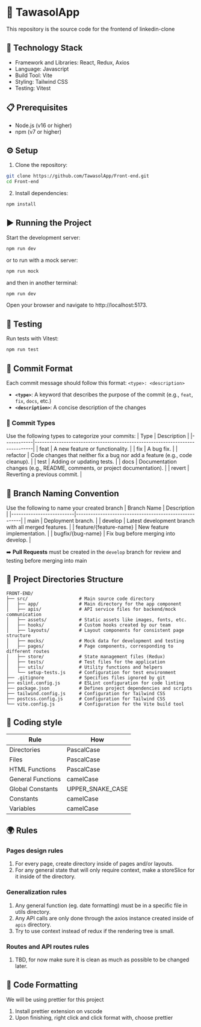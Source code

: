# 🚀 TawasolApp
This repository is the source code for the frontend of linkedin-clone

## 🧰 Technology Stack
- Framework and Libraries: React, Redux, Axios
- Language: Javascript
- Build Tool: Vite
- Styling: Tailwind CSS
- Testing: Vitest

## 📋 Prerequisites
- Node.js (v16 or higher)
- npm (v7 or higher)

## ⚙️ Setup
1. Clone the repository:
```bash
git clone https://github.com/TawasolApp/Front-end.git
cd Front-end
```
2. Install dependencies:
```bash
npm install
```

## ▶️ Running the Project
Start the development server:
```bash
npm run dev
```
or to run with a mock server:
```bash
npm run mock
```
and then in another terminal:
```bash
npm run dev
```
Open your browser and navigate to http://localhost:5173.

## 🧪 Testing
Run tests with Vitest:
```bash
npm run test
```

## 📝 Commit Format
Each commit message should follow this format:
`<type>: <description>`
- **`<type>`**: A keyword that describes the purpose of the commit (e.g., `feat`, `fix`, `docs`, etc.)
- **`<description>`**: A concise description of the changes

### 🔖 Commit Types
Use the following types to categorize your commits:
| Type       | Description                                                                 |
|------------|-----------------------------------------------------------------------------|
| feat       | A new feature or functionality.                                             |
| fix        | A bug fix.                                                                  |
| refactor   | Code changes that neither fix a bug nor add a feature (e.g., code cleanup). |
| test       | Adding or updating tests.                                                   |
| docs       | Documentation changes (e.g., README, comments, or project documentation).   |
| revert     | Reverting a previous commit.                                                |

## 🌳 Branch Naming Convention
Use the following to name your created branch
| Branch Name              | Description                                           |
|--------------------------|-------------------------------------------------------|
| main                     | Deployment branch.                                    |
| develop                  | Latest development branch with all merged features.   |
| feature/{feature-name}   | New feature implementation.                           |
| bugfix/{bug-name}        | Fix bug before merging into develop.                  |

➡️ **Pull Requests** must be created in the `develop` branch for review and testing before merging into main

## 📂 Project Directories Structure
```
FRONT-END/
├── src/                   # Main source code directory
│   ├── app/               # Main directory for the app component
│   ├── apis/              # API service files for backend/mock communication
│   ├── assets/            # Static assets like images, fonts, etc.
│   ├── hooks/             # Custom hooks created by our team
│   ├── layouts/           # Layout components for consistent page structure
│   ├── mocks/             # Mock data for development and testing
│   ├── pages/             # Page components, corresponding to different routes
│   ├── store/             # State management files (Redux)
│   ├── tests/             # Test files for the application
│   ├── utils/             # Utility functions and helpers
│   └── setup-tests.js     # Configuration for test environment
├── .gitignore             # Specifies files ignored by git
├── eslint.config.js       # ESLint configuration for code linting
├── package.json           # Defines project dependencies and scripts
├── tailwind.config.js     # Configuration for Tailwind CSS
├── postcss.config.js      # Configuration for Tailwind CSS
└── vite.config.js         # Configuration for the Vite build tool
```

## 📐 Coding style
| Rule                | How               |
|---------------------|-------------------|
| Directories         | PascalCase        |
| Files               | PascalCase        |
| HTML Functions      | PascalCase        |
| General Functions   | camelCase         |
| Global Constants    | UPPER_SNAKE_CASE  |
| Constants           | camelCase         |
| Variables           | camelCase         |

## 🌍 Rules
### Pages design rules
1. For every page, create directory inside of pages and/or layouts.
2. For any general state that will only require context, make a storeSlice for it inside of the directory.

### Generalization rules
1. Any general function (eg. date formatting) must be in a specific file in utils directory.
2. Any API calls are only done through the axios instance created inside of `apis` directory.
3. Try to use context instead of redux if the rendering tree is small.

### Routes and API routes rules
1. TBD, for now make sure it is clean as much as possible to be changed later.

## 🎯 Code Formatting
We will be using prettier for this project
1. Install prettier extension on vscode
2. Upon finishing, right click and click format with, choose prettier
